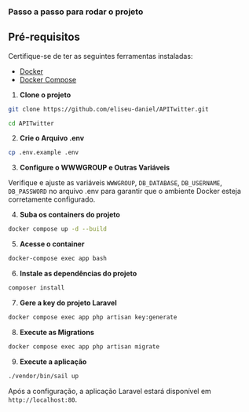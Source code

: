 ### Passo a passo para rodar o projeto

## Pré-requisitos

Certifique-se de ter as seguintes ferramentas instaladas:

- [Docker](https://www.docker.com/)
- [Docker Compose](https://docs.docker.com/compose/)

1. **Clone o projeto**

```bash
git clone https://github.com/eliseu-daniel/APITwitter.git
```

```bash
cd APITwitter
```

2. **Crie o Arquivo .env**

```bash
cp .env.example .env
```

3. **Configure o WWWGROUP e Outras Variáveis**

Verifique e ajuste as variáveis ```WWWGROUP```, ```DB_DATABASE```, ```DB_USERNAME```, ```DB_PASSWORD``` no arquivo .env para garantir que o ambiente Docker esteja corretamente configurado.

4. **Suba os containers do projeto**

```bash 
docker compose up -d --build
```

5. **Acesse o container**

```bash
docker-compose exec app bash
```

6. **Instale as dependências do projeto**

```bash
composer install
```

7. **Gere a key do projeto Laravel**

```bash
docker compose exec app php artisan key:generate
```

8. **Execute as Migrations**

```bash
docker compose exec app php artisan migrate
```

9. **Execute a aplicação**

```bash
./vendor/bin/sail up
```

Após a configuração, a aplicação Laravel estará disponível em ```http://localhost:80```.